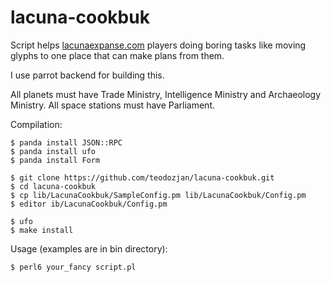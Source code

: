 lacuna-cookbuk
==============

Script helps [lacunaexpanse.com](https://us1.lacunaexpanse.com/) players doing boring tasks like moving glyphs to one place that can make plans from them. 

I use parrot backend for building this. 

All planets must have Trade Ministry, Intelligence Ministry and Archaeology Ministry. All space stations must have Parliament.

Compilation:
```
$ panda install JSON::RPC
$ panda install ufo
$ panda install Form 

$ git clone https://github.com/teodozjan/lacuna-cookbuk.git
$ cd lacuna-cookbuk
$ cp lib/LacunaCookbuk/SampleConfig.pm lib/LacunaCookbuk/Config.pm 
$ editor ib/LacunaCookbuk/Config.pm 

$ ufo
$ make install
```

Usage (examples are in bin directory):
```
$ perl6 your_fancy script.pl
```
